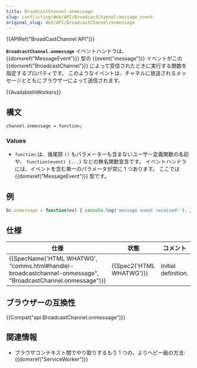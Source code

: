 ```yaml
---
title: BroadcastChannel.onmessage
slug: conflicting/Web/API/BroadcastChannel/message_event
original_slug: Web/API/BroadcastChannel/onmessage
---
```

{{APIRef("BroadCastChannel API")}}

**`BroadcastChannel.onmessage`** イベントハンドラは、{{domxref("MessageEvent")}} 型の {{event("message")}} イベントがこの {{domxref("BroadcastChannel")}} によって受信されたときに実行する関数を指定するプロパティです。 このようなイベントは、チャネルに放送されるメッセージとともにブラウザーによって送信されます。

{{AvailableInWorkers}}

## 構文

```
channel.onmessage = function;
```

### Values

- `function` は、接尾辞 `()` もパラメーターも含まないユーザー定義関数の名前や、 `function(event) {...}` などの無名関数宣言です。 イベントハンドラには、イベントを含む単一のパラメータが常に 1 つあります。 ここでは {{domxref("MessageEvent")}} 型です。

## 例

```js
bc.onmessage = function(ev) { console.log('message event received!'); };
```

## 仕様

| 仕様                                                                                                                                         | 状態                             | コメント            |
| -------------------------------------------------------------------------------------------------------------------------------------------- | -------------------------------- | ------------------- |
| {{SpecName('HTML WHATWG', "comms.html#handler-broadcastchannel-onmessage", "BroadcastChannel.onmessage")}} | {{Spec2('HTML WHATWG')}} | Initial definition. |

## ブラウザーの互換性

{{Compat("api.BroadcastChannel.onmessage")}}

## 関連情報

- ブラウザコンテキスト間でやり取りするもう 1 つの、よりヘビー級の方法: {{domxref("ServiceWorker")}}
